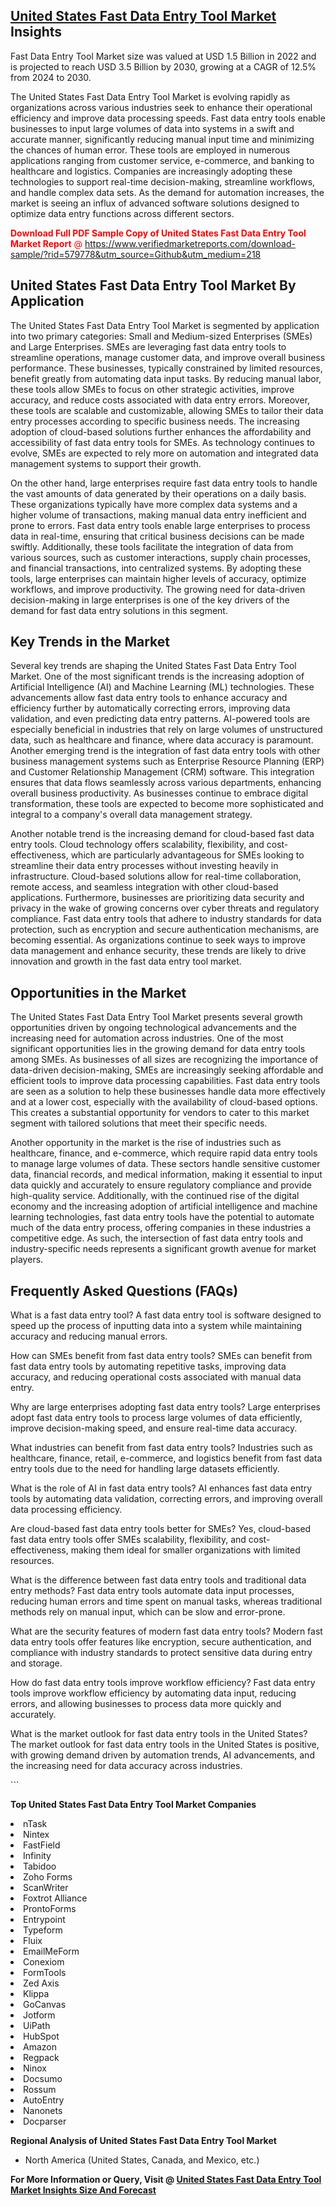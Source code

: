 <h2><a href="https://www.verifiedmarketreports.com/download-sample/?rid=579778&amp;utm_source=Github&amp;utm_medium=218" target="_blank">United States Fast Data Entry Tool Market</a> Insights</h2><p>Fast Data Entry Tool Market size was valued at USD 1.5 Billion in 2022 and is projected to reach USD 3.5 Billion by 2030, growing at a CAGR of 12.5% from 2024 to 2030.</p><p> <p>The United States Fast Data Entry Tool Market is evolving rapidly as organizations across various industries seek to enhance their operational efficiency and improve data processing speeds. Fast data entry tools enable businesses to input large volumes of data into systems in a swift and accurate manner, significantly reducing manual input time and minimizing the chances of human error. These tools are employed in numerous applications ranging from customer service, e-commerce, and banking to healthcare and logistics. Companies are increasingly adopting these technologies to support real-time decision-making, streamline workflows, and handle complex data sets. As the demand for automation increases, the market is seeing an influx of advanced software solutions designed to optimize data entry functions across different sectors. <p><span class=""><span style="color: #ff0000;"><strong>Download Full PDF Sample Copy of United States Fast Data Entry Tool Market Report</strong> @ </span><a href="https://www.verifiedmarketreports.com/download-sample/?rid=579778&amp;utm_source=Github&amp;utm_medium=218" target="_blank">https://www.verifiedmarketreports.com/download-sample/?rid=579778&amp;utm_source=Github&amp;utm_medium=218</a></span></p></p> <h2>United States Fast Data Entry Tool Market By Application</h2> <p>The United States Fast Data Entry Tool Market is segmented by application into two primary categories: Small and Medium-sized Enterprises (SMEs) and Large Enterprises. SMEs are leveraging fast data entry tools to streamline operations, manage customer data, and improve overall business performance. These businesses, typically constrained by limited resources, benefit greatly from automating data input tasks. By reducing manual labor, these tools allow SMEs to focus on other strategic activities, improve accuracy, and reduce costs associated with data entry errors. Moreover, these tools are scalable and customizable, allowing SMEs to tailor their data entry processes according to specific business needs. The increasing adoption of cloud-based solutions further enhances the affordability and accessibility of fast data entry tools for SMEs. As technology continues to evolve, SMEs are expected to rely more on automation and integrated data management systems to support their growth.</p> <p>On the other hand, large enterprises require fast data entry tools to handle the vast amounts of data generated by their operations on a daily basis. These organizations typically have more complex data systems and a higher volume of transactions, making manual data entry inefficient and prone to errors. Fast data entry tools enable large enterprises to process data in real-time, ensuring that critical business decisions can be made swiftly. Additionally, these tools facilitate the integration of data from various sources, such as customer interactions, supply chain processes, and financial transactions, into centralized systems. By adopting these tools, large enterprises can maintain higher levels of accuracy, optimize workflows, and improve productivity. The growing need for data-driven decision-making in large enterprises is one of the key drivers of the demand for fast data entry solutions in this segment.</p> <h2>Key Trends in the Market</h2> <p>Several key trends are shaping the United States Fast Data Entry Tool Market. One of the most significant trends is the increasing adoption of Artificial Intelligence (AI) and Machine Learning (ML) technologies. These advancements allow fast data entry tools to enhance accuracy and efficiency further by automatically correcting errors, improving data validation, and even predicting data entry patterns. AI-powered tools are especially beneficial in industries that rely on large volumes of unstructured data, such as healthcare and finance, where data accuracy is paramount. Another emerging trend is the integration of fast data entry tools with other business management systems such as Enterprise Resource Planning (ERP) and Customer Relationship Management (CRM) software. This integration ensures that data flows seamlessly across various departments, enhancing overall business productivity. As businesses continue to embrace digital transformation, these tools are expected to become more sophisticated and integral to a company's overall data management strategy.</p> <p>Another notable trend is the increasing demand for cloud-based fast data entry tools. Cloud technology offers scalability, flexibility, and cost-effectiveness, which are particularly advantageous for SMEs looking to streamline their data entry processes without investing heavily in infrastructure. Cloud-based solutions allow for real-time collaboration, remote access, and seamless integration with other cloud-based applications. Furthermore, businesses are prioritizing data security and privacy in the wake of growing concerns over cyber threats and regulatory compliance. Fast data entry tools that adhere to industry standards for data protection, such as encryption and secure authentication mechanisms, are becoming essential. As organizations continue to seek ways to improve data management and enhance security, these trends are likely to drive innovation and growth in the fast data entry tool market.</p> <h2>Opportunities in the Market</h2> <p>The United States Fast Data Entry Tool Market presents several growth opportunities driven by ongoing technological advancements and the increasing need for automation across industries. One of the most significant opportunities lies in the growing demand for data entry tools among SMEs. As businesses of all sizes are recognizing the importance of data-driven decision-making, SMEs are increasingly seeking affordable and efficient tools to improve data processing capabilities. Fast data entry tools are seen as a solution to help these businesses handle data more effectively and at a lower cost, especially with the availability of cloud-based options. This creates a substantial opportunity for vendors to cater to this market segment with tailored solutions that meet their specific needs.</p> <p>Another opportunity in the market is the rise of industries such as healthcare, finance, and e-commerce, which require rapid data entry tools to manage large volumes of data. These sectors handle sensitive customer data, financial records, and medical information, making it essential to input data quickly and accurately to ensure regulatory compliance and provide high-quality service. Additionally, with the continued rise of the digital economy and the increasing adoption of artificial intelligence and machine learning technologies, fast data entry tools have the potential to automate much of the data entry process, offering companies in these industries a competitive edge. As such, the intersection of fast data entry tools and industry-specific needs represents a significant growth avenue for market players.</p> <h2>Frequently Asked Questions (FAQs)</h2> <p>What is a fast data entry tool? A fast data entry tool is software designed to speed up the process of inputting data into a system while maintaining accuracy and reducing manual errors.</p> <p>How can SMEs benefit from fast data entry tools? SMEs can benefit from fast data entry tools by automating repetitive tasks, improving data accuracy, and reducing operational costs associated with manual data entry.</p> <p>Why are large enterprises adopting fast data entry tools? Large enterprises adopt fast data entry tools to process large volumes of data efficiently, improve decision-making speed, and ensure real-time data accuracy.</p> <p>What industries can benefit from fast data entry tools? Industries such as healthcare, finance, retail, e-commerce, and logistics benefit from fast data entry tools due to the need for handling large datasets efficiently.</p> <p>What is the role of AI in fast data entry tools? AI enhances fast data entry tools by automating data validation, correcting errors, and improving overall data processing efficiency.</p> <p>Are cloud-based fast data entry tools better for SMEs? Yes, cloud-based fast data entry tools offer SMEs scalability, flexibility, and cost-effectiveness, making them ideal for smaller organizations with limited resources.</p> <p>What is the difference between fast data entry tools and traditional data entry methods? Fast data entry tools automate data input processes, reducing human errors and time spent on manual tasks, whereas traditional methods rely on manual input, which can be slow and error-prone.</p> <p>What are the security features of modern fast data entry tools? Modern fast data entry tools offer features like encryption, secure authentication, and compliance with industry standards to protect sensitive data during entry and storage.</p> <p>How do fast data entry tools improve workflow efficiency? Fast data entry tools improve workflow efficiency by automating data input, reducing errors, and allowing businesses to process data more quickly and accurately.</p> <p>What is the market outlook for fast data entry tools in the United States? The market outlook for fast data entry tools in the United States is positive, with growing demand driven by automation trends, AI advancements, and the increasing need for data accuracy across industries.</p> ```</p><p><strong>Top United States Fast Data Entry Tool Market Companies</strong></p><div data-test-id=""><p><li>nTask</li><li> Nintex</li><li> FastField</li><li> Infinity</li><li> Tabidoo</li><li> Zoho Forms</li><li> ScanWriter</li><li> Foxtrot Alliance</li><li> ProntoForms</li><li> Entrypoint</li><li> Typeform</li><li> Fluix</li><li> EmailMeForm</li><li> Conexiom</li><li> FormTools</li><li> Zed Axis</li><li> Klippa</li><li> GoCanvas</li><li> Jotform</li><li> UiPath</li><li> HubSpot</li><li> Amazon</li><li> Regpack</li><li> Ninox</li><li> Docsumo</li><li> Rossum</li><li> AutoEntry</li><li> Nanonets</li><li> Docparser</li></p><div><strong>Regional Analysis of&nbsp;United States Fast Data Entry Tool Market</strong></div><ul><li dir="ltr"><p dir="ltr">North America&nbsp;(United States, Canada, and Mexico, etc.)</p></li></ul><p><strong>For More Information or Query, Visit @&nbsp;</strong><strong><a href="https://www.verifiedmarketreports.com/product/fast-data-entry-tool-market/?utm_source=Github&amp;utm_medium=218" target="_blank">United States Fast Data Entry Tool Market Insights Size And Forecast</a></strong></p></div>
